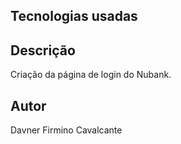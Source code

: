 <!-- ![Nubank logo](https://www.startpage.com/av/proxy-image?piurl=https%3A%2F%2Fencrypted-tbn0.gstatic.com%2Fimages%3Fq%3Dtbn%3AANd9GcSGaaLdmqstn1dKHQZMlNCf_5H2jqccepSOxeeF8pvUAu-brc4%26s&sp=1654671004T49f79d6d942a3f1bf7d68c94e1b0f37a770daf771ae8a13f92dd45c86363fece) -->

<div>
    <img src="https://www.startpage.com/av/proxy-image?piurl=https%3A%2F%2Fencrypted-tbn0.gstatic.com%2Fimages%3Fq%3Dtbn%3AANd9GcSGaaLdmqstn1dKHQZMlNCf_5H2jqccepSOxeeF8pvUAu-brc4%26s&sp=1654671004T49f79d6d942a3f1bf7d68c94e1b0f37a770daf771ae8a13f92dd45c86363fece" alt="">
</div>

## Tecnologias usadas


## Descrição

Criação da página de login do Nubank.

## Autor

Davner Firmino Cavalcante
